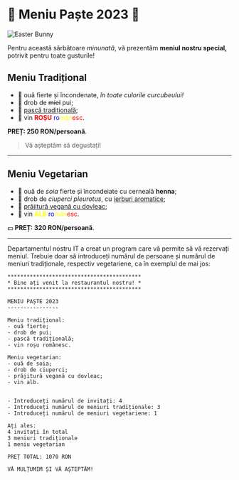 # 🐰 Meniu Paște 2023 🐰

![Easter Bunny](https://th.bing.com/th/id/OIF.h4H7EBj5pwiek5w8jm8DQA?pid=ImgDet&rs=1)

Pentru această sărbătoare *minunată*, vă prezentăm **meniul nostru special,**
potrivit pentru toate gusturile!

## Meniu Tradițional
- 🥚 ouă fierte și încondenate, *în toate culorile curcubeului!*
- 🐔 drob de ~~miel~~ pui;
- 🥧 [pască tradițională](https://www.jocooks.com/wp-content/uploads/2019/04/pasca-1-2.jpg);
- 🍷 vin <span style="color:red"><b>ROȘU</b></span> <span style="color:blue">ro</span><span style="color:yellow">mân</b></span><span style="color:red">esc</span>.

**PREȚ: 250 RON/persoană**.

> Vă așteptăm să degustați!

---

## Meniu Vegetarian
- 🌱 ouă de *soia* fierte și încondeiate cu cerneală **henna**;
- 🍄 drob de *ciuperci pleurotus*, cu <u>ierburi aromatice</u>;
- 🎃 [prăjitură vegană cu dovleac](https://th.bing.com/th/id/OIP.eeCGR7iGoPlgqR98HKC6BwHaLH?pid=ImgDet&rs=1);
- 🍹 vin <span style="color:yellow"><b>ALB</b></span> <span style="color:blue">ro</span><span style="color:yellow">mân</b></span><span style="color:red">esc</span>.

💵 **PREȚ: 320 RON/persoană**.

---

Departamentul nostru IT a creat un program care vă permite să vă rezervați meniul. Trebuie doar să introduceți numărul de persoane și numărul de meniuri tradiționale, respectiv vegetariene, ca în exemplul de mai jos:

```
******************************************
* Bine ați venit la restaurantul nostru! *
******************************************

MENIU PAȘTE 2023
----------------

Meniu tradițional:
- ouă fierte;
- drob de pui;
- pască tradițională;
- vin roșu românesc.

Meniu vegetarian:
- ouă de soia;
- drob de ciuperci;
- prăjitură vegană cu dovleac;
- vin alb.


- Introduceți numărul de invitați: 4
- Introduceți numărul de meniuri tradiționale: 3
- Introduceți numărul de meniuri vegetariene: 1

Ați ales:
4 invitați în total
3 meniuri tradiționale
1 meniu vegetarian

PREȚ TOTAL: 1070 RON

VĂ MULȚUMIM ȘI VĂ AȘTEPTĂM!
```